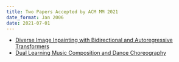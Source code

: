 ```yaml
---
title: Two Papers Accepted by ACM MM 2021
date_format: Jan 2006
date: 2021-07-01
---
```


* [Diverse Image Inpainting with Bidirectional and Autoregressive Transformers](https://sg-vilab.github.io/publication/yu2021diverse/) <br>
* [Dual Learning Music Composition and Dance Choreography](https://sg-vilab.github.io/publication/wu2021dual/) <br>

<!--more-->
